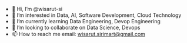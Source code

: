 - 👋 Hi, I’m @wisarut-si
- 👀 I’m interested in Data, AI, Software Development, Cloud Technology
- 🌱 I’m currently learning Data Engineering, Devop Engineering
- 💞️ I’m looking to collaborate on Data Science, Devops
- 📫 How to reach me email: wisarut.sirimart@gmail.com 

<!---
wisarut-sirimart/wisarut-sirimart is a ✨ special ✨ repository because its `README.md` (this file) appears on your GitHub profile.
You can click the Preview link to take a look at your changes.
--->